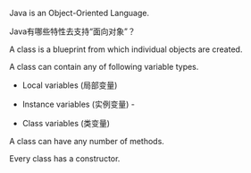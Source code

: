 Java is an Object-Oriented Language.

Java有哪些特性去支持“面向对象”？

A class is a blueprint from which individual objects are created.

A class can contain any of following variable types.

- Local variables (局部变量)

- Instance variables (实例变量) - 

- Class variables (类变量)

A class can have any number of methods.

Every class has a constructor.
